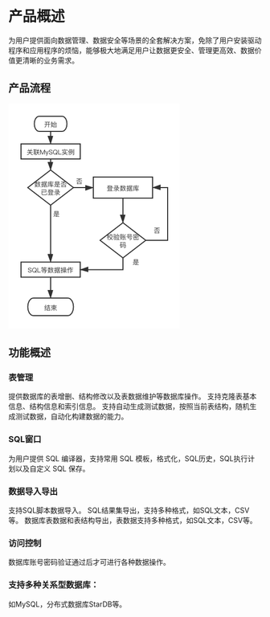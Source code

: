 # 产品概述

为用户提供面向数据管理、数据安全等场景的全套解决方案，免除了用户安装驱动程序和应用程序的烦恼，能够极大地满足用户让数据更安全、管理更高效、数据价值更清晰的业务需求。

## 产品流程

![](../../image/DMS/introduction1.png)

## 功能概述
### 表管理
提供数据库的表增删、结构修改以及表数据维护等数据库操作。
支持克隆表基本信息、结构信息和索引信息。
支持自动生成测试数据，按照当前表结构，随机生成测试数据，自动化构建数据的能力。
	
### SQL窗口
为用户提供 SQL 编译器，支持常用 SQL 模板，格式化，SQL历史，SQL执行计划以及自定义 SQL 保存。
	
### 数据导入导出
支持SQL脚本数据导入。
SQL结果集导出，支持多种格式，如SQL文本，CSV等。
数据库表数据和表结构导出，表数据支持多种格式，如SQL文本，CSV等。
	
### 访问控制
数据库账号密码验证通过后才可进行各种数据操作。
	
### 支持多种关系型数据库：
如MySQL，分布式数据库StarDB等。
